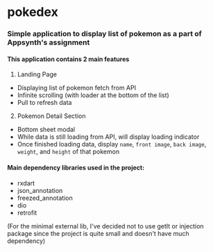 # pokedex

### Simple application to display list of pokemon as a part of Appsynth's assignment

#### This application contains 2 main features

1. Landing Page

- Displaying list of pokemon fetch from API
- Infinite scrolling (with loader at the bottom of the list)
- Pull to refresh data

2. Pokemon Detail Section

- Bottom sheet modal
- While data is still loading from API, will display loading indicator
- Once finished loading data, display `name`, `front image`, `back image`, `weight`, and `height` of
  that pokemon

#### Main dependency libraries used in the project:

- rxdart
- json_annotation
- freezed_annotation
- dio
- retrofit

(For the minimal external lib, I've decided not to use getIt or injection package since the project
is quite small and doesn't have much dependency)
